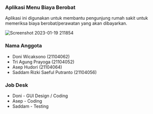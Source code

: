 ### Aplikasi Menu Biaya Berobat
Aplikasi ini digunakan untuk membantu pengunjung rumah sakit untuk memeriksa biaya berobat/perawatan yang akan dibayarkan.

![Screenshot 2023-01-19 211854](https://user-images.githubusercontent.com/101719469/213466348-60d816fb-4823-4e58-a1fc-59eb0a0a2286.png)

### Nama Anggota
- Doni Wicaksono (21104062)
- Tri Agung Prayoga (21104052)
- Asep Hudori (21104064)
- Saddam Rizki Saeful Putranto (21104056)

### Job Desk 
- Doni - GUI Design / Coding
- Asep - Coding
- Saddam - Testing
